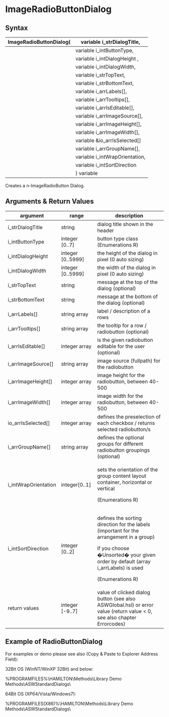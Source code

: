 # ImageRadioButtonDialog

## Syntax

| ImageRadioButtonDialog( | variable i\_strDialogTitle,     |
| ----------------------- | ------------------------------- |
|                         | variable i\_intButtonType,      |
|                         | variable i\_intDialogHeight ,   |
|                         | variable i\_intDialogWidth,     |
|                         | variable i\_strTopText,         |
|                         | variable i\_strBottomText,      |
|                         | variable i\_arrLabels\[],       |
|                         | variable i\_arrTooltips\[],     |
|                         | variable i\_arrIsEditable\[],   |
|                         | variable i\_arrImageSource\[],  |
|                         | variable i\_arrImageHeight\[],  |
|                         | variable i\_arrImageWidth\[],   |
|                         | variable \&io\_arrIsSelected\[] |
|                         | variable i\_arrGroupName\[],    |
|                         | variable i\_intWrapOrientation, |
|                         | variable i\_intSortDirection    |
|                         | ) variable                      |

Creates a n-ImageRadioButton Dialog.

## Arguments & Return Values



| argument              | range              | description                                                                                                                                                                                                  |
| --------------------- | ------------------ | ------------------------------------------------------------------------------------------------------------------------------------------------------------------------------------------------------------ |
| i\_strDialogTitle     | string             | dialog title shown in the header                                                                                                                                                                             |
| i\_intButtonType      | integer \[0..7]    | button type class (Enumerations R)                                                                                                                                                                           |
| i\_intDialogHeight    | integer \[0..5999] | the height of the dialog in pixel (0 auto sizing)                                                                                                                                                            |
| i\_intDialogWidth     | integer \[0..5999] | the width of the dialog in pixel (0 auto sizing)                                                                                                                                                             |
| i\_strTopText         | string             | message at the top of the dialog (optional)                                                                                                                                                                  |
| i\_strBottomText      | string             | message at the bottom of the dialog (optional)                                                                                                                                                               |
| i\_arrLabels\[]       | string array       | label / description of a rows                                                                                                                                                                                |
| i\_arrTooltips\[]     | string array       | the tooltip for a row / radiobutton (optional)                                                                                                                                                               |
| i\_arrIsEditable\[]   | integer array      | is the given radiobutton editable for the user (optional)                                                                                                                                                    |
| i\_arrImageSource\[]  | string array       | image source (fullpath) for the radiobutton                                                                                                                                                                  |
| i\_arrImageHeight\[]  | integer array      | image height for the radiobutton, between 40-500                                                                                                                                                             |
| i\_arrImageWidth\[]   | integer array      | image width for the radiobutton, between 40-500                                                                                                                                                              |
| io\_arrIsSelected\[]  | integer array      | defines the preselection of each checkbox / returns selected radiobutton/s                                                                                                                                   |
| i\_arrGroupName\[]    | string array       | defines the optional groups for different radiobutton groupings (optional)                                                                                                                                   |
| i\_intWrapOrientation | integer\[0..1]     | <p>sets the orientation of the group content layout container, horizontal or vertical</p><p>(Enumerations R)</p>                                                                                             |
| i\_intSortDirection   | integer \[0..2]    | <p>defines the sorting direction for the labels (important for the arrangement in a group)</p><p>if you choose �Unsorted� your given order by default (array i_arrLabels) is used</p><p>(Enumerations R)</p> |
| return values         | integer \[-9..7]   | value of clicked dialog button (see also ASWGlobal.hsl) or error value (return value < 0, see also chapter Errorcodes)                                                                                       |

## Example of RadioButtonDialog

For examples or demo please see also (Copy & Paste to Explorer Address Field):

32Bit OS (WinNT/WinXP 32Bit) and below:

%PROGRAMFILES%\HAMILTON\Methods\Library Demo Methods\ASWStandardDialogs\\

64Bit OS (XP64/Vista/Windows7):

%PROGRAMFILES(X86)%\HAMILTON\Methods\Library Demo Methods\ASWStandardDialogs\\
